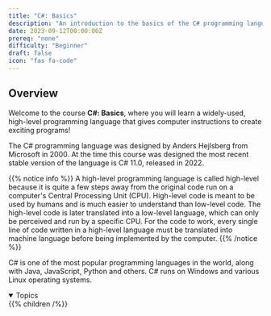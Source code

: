 ```yaml
---
title: "C#: Basics"
description: "An introduction to the basics of the C# programming language."
date: 2023-09-12T00:00:00Z
prereq: "none"
difficulty: "Beginner"
draft: false
icon: "fas fa-code"
---
```


## Overview

Welcome to the course **C#: Basics**, where you will learn a widely-used, high-level programming language that gives computer instructions to create exciting programs!

The C# programming language was designed by Anders Hejlsberg from Microsoft in 2000.  At the time this course was designed the most recent stable version of the language is C# 11.0, released in 2022.

{{% notice info %}}
A high-level programming language is called high-level because it is quite a few steps away from the original code run on a computer's Central Processing Unit (CPU). High-level code is meant to be used by humans and is much easier to understand than low-level code. The high-level code is later translated into a low-level language, which can only be perceived and run by a specific CPU. For the code to work, every single line of code written in a high-level language must be translated into machine language before being implemented by the computer.
{{% /notice %}}

C# is one of the most popular programming languages in the world, along with Java, JavaScript, Python and others. C# runs on Windows and various Linux operating systems.

<details open>
<summary>Topics</summary>
{{% children /%}}
</details>
